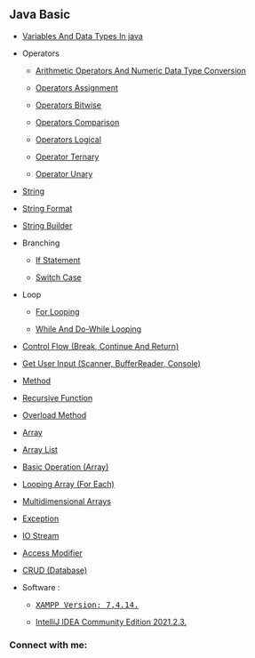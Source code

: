 ## Java Basic

- [Variables And Data Types In java](https://github.com/suardi26/Java-Basic/blob/main/Variables%20And%20Data%20Types%20In%20java/src/com/practice/Main.java)

- Operators

  - [Arithmetic Operators And Numeric Data Type Conversion](https://github.com/suardi26/Java-Basic/blob/main/Arithmetic%20Operators%20And%20Numeric%20Data%20Type%20Conversion/src/com/practice/Main.java)

  - [Operators Assignment](https://github.com/suardi26/Java-Basic/blob/main/Operator%20Assignment/src/com/practice/Main.java)

  - [Operators Bitwise](https://github.com/suardi26/Java-Basic/blob/main/Operator%20Bitwise/src/com/practice/Main.java)

  - [Operators Comparison](https://github.com/suardi26/Java-Basic/blob/main/Operator%20Comparison/src/com/practice/Main.java)

  - [Operators Logical](https://github.com/suardi26/Java-Basic/blob/main/Operator%20Logical/src/com/practice/Main.java)

  - [Operator Ternary](https://github.com/suardi26/Java-Basic/blob/main/Operator%20Ternary/src/com/practice/Main.java)

  - [Operator Unary](https://github.com/suardi26/Java-Basic/blob/main/Operator%20Unary/src/com/practice/Main.java)

- [String](https://github.com/suardi26/Java-Basic/blob/main/String/src/com/practice/Main.java)

- [String Format](https://github.com/suardi26/Java-Basic/blob/main/String%20Format/src/com/practice/Main.java)

- [String Builder](https://github.com/suardi26/Java-Basic/blob/main/String%20Builder/src/com/practice/Main.java)

- Branching

  - [If Statement](https://github.com/suardi26/Java-Basic/blob/main/If%20Statement/src/com/practice/Main.java)

  - [Switch Case](https://github.com/suardi26/Java-Basic/blob/main/Switch%20Case/src/com/practice/Main.java)

- Loop

  - [For Looping](https://github.com/suardi26/Java-Basic/blob/main/For%20Looping/src/com/practice/Main.java)

  - [While And Do-While Looping](https://github.com/suardi26/Java-Basic/blob/main/While%20And%20Do-While%20Looping/src/com/practice/Main.java)

- [Control Flow (Break, Continue And Return)](https://github.com/suardi26/Java-Basic/blob/main/Control%20Flow%20(Break%2C%20Continue%20And%20Return)/src/com/practice/Main.java)

- [Get User Input (Scanner, BufferReader, Console)](https://github.com/suardi26/Java-Basic/blob/main/Get%20User%20Input%20(Scanner%2C%20BufferReader%2CConsole)/src/com/practice/Main.java)

- [Method](https://github.com/suardi26/Java-Basic/blob/main/Method/src/com/practice/Main.java)

- [Recursive Function](https://github.com/suardi26/Java-Basic/blob/main/Recursive%20Function/src/com/practice/Main.java)

- [Overload Method](https://github.com/suardi26/Java-Basic/blob/main/Overload%20Method/src/com/practice/Main.java)

- [Array](https://github.com/suardi26/Java-Basic/blob/main/Array/src/practice/com/Main.java)

- [Array List](https://github.com/suardi26/Java-Basic/blob/main/Array%20List/src/com/practice/Main.java)

- [Basic Operation (Array)](https://github.com/suardi26/Java-Basic/blob/main/Basic%20Operation%20(Array)/src/com/practice/Main.java)

- [Looping Array (For Each)](https://github.com/suardi26/Java-Basic/blob/main/Looping%20Array%20(For%20Each)/src/com/practice/Main.java)

- [Multidimensional Arrays](https://github.com/suardi26/Java-Basic/blob/main/Multidimensional%20Arrays/src/com/ptactice/Main.java)

- [Exception](https://github.com/suardi26/Java-Basic/blob/main/Exception/src/com/practice/Main.java)
 
- [IO Stream](https://github.com/suardi26/Java-Basic/blob/main/IO%20Stream/src/com/tutorial/Main.java)

- [Access Modifier](https://github.com/suardi26/Java-Basic/blob/main/Access%20Modifier/src/com/practice/Main.java)

- [CRUD (Database)](https://github.com/suardi26/Java-Basic/tree/main/CRUD%20(Database)/src)

- Software :</samp> 

  - <samp>[XAMPP Version: 7.4.14.](https://www.apachefriends.org/download.html)</samp>

  - [IntelliJ IDEA Community Edition 2021.2.3.](https://www.jetbrains.com/idea/download/?from=SafeEyes#section=windows)

### Connect with me:

